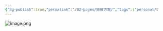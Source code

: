 ```yaml
---
{"dg-publish":true,"permalink":"/02-pages/链接方案/","tags":["personal/blog","os/file"]}
---
```


![image.png](https://yelanyanyu-img-bed.oss-cn-hangzhou.aliyuncs.com/img/blog/2024/10/20241023215334.png)

